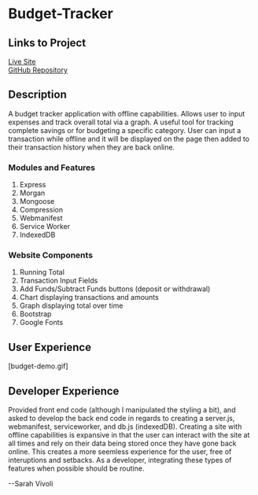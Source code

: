 # Budget-Tracker

## Links to Project

[Live Site](https://track-your-budg3t.herokuapp.com/)  
[GitHub Repository](https://github.com/svivoli/Budget-Tracker)

## Description

A budget tracker application with offline capabilities. Allows user to input expenses and track overall total via a graph. A useful tool for tracking complete savings or for budgeting a specific category. User can input a transaction while offline and it will be displayed on the page then added to their transaction history when they are back online.

### Modules and Features

1. Express
2. Morgan
3. Mongoose
4. Compression
5. Webmanifest
6. Service Worker
7. IndexedDB

### Website Components

1. Running Total
2. Transaction Input Fields
3. Add Funds/Subtract Funds buttons (deposit or withdrawal)
4. Chart displaying transactions and amounts
5. Graph displaying total over time
6. Bootstrap
7. Google Fonts

## User Experience

[budget-demo.gif]

## Developer Experience

Provided front end code (although I manipulated the styling a bit), and asked to develop the back end code in regards to creating a server.js, webmanifest, serviceworker, and db.js (indexedDB). Creating a site with offline capabilities is expansive in that the user can interact with the site at all times and rely on their data being stored once they have gone back online. This creates a more seemless experience for the user, free of interuptions and setbacks. As a developer, integrating these types of features when possible should be routine.

--Sarah Vivoli